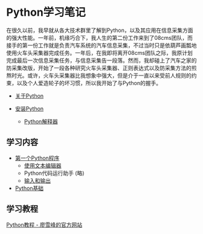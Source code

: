 # Python学习笔记

在很久以前，我早就从各大技术群里了解到Python，以及其应用在信息采集方面的强大性能。一年前，机缘巧合下，我人生的第二份工作来到了08cms团队，而接手的第一份工作就是负责汽车系统的汽车信息采集，不过当时只是依葫芦画瓢地使用火车头采集器完成任务。一年后，在我即将离开08cms团队之际，我原计划完成最后一次信息采集任务，与信息采集告一段落。然而，我却碰上了汽车之家的防采集改版，开始了一段各种研究火车头采集器、正则表达式以及防采集方法的煎熬时光。或许，火车头采集器比我想象中强大，但是介于一直以来受前人规则的约束，以及个人爱造轮子的坏习惯，所以我开始了与Python的握手。

- [关于Python](https://github.com/HikingTsang/iPython/blob/master/%E5%85%B3%E4%BA%8EPython/%E5%85%B3%E4%BA%8EPython.md "关于Python")

- [安装Python](https://github.com/HikingTsang/iPython/blob/master/%E5%AE%89%E8%A3%85Python/%E5%AE%89%E8%A3%85Python.md "安装Python")
    - [Python解释器](https://github.com/HikingTsang/iPython/blob/master/%E5%AE%89%E8%A3%85Python/Python%E8%A7%A3%E9%87%8A%E5%99%A8.md "Python解释器")

## 学习内容
- [第一个Python程序](https://github.com/HikingTsang/iPython/blob/master/%E7%AC%AC%E4%B8%80%E4%B8%AAPython%E7%A8%8B%E5%BA%8F/%E7%AC%AC%E4%B8%80%E4%B8%AAPython%E7%A8%8B%E5%BA%8F.md "第一个Python程序")
    - [使用文本编辑器](https://github.com/HikingTsang/iPython/blob/master/%E7%AC%AC%E4%B8%80%E4%B8%AAPython%E7%A8%8B%E5%BA%8F/%E4%BD%BF%E7%94%A8%E6%96%87%E6%9C%AC%E7%BC%96%E8%BE%91%E5%99%A8.md "使用文本编辑器")
    - Python代码运行助手 (略)
    - [输入和输出](https://github.com/HikingTsang/iPython/blob/master/%E7%AC%AC%E4%B8%80%E4%B8%AAPython%E7%A8%8B%E5%BA%8F/%E8%BE%93%E5%85%A5%E5%92%8C%E8%BE%93%E5%87%BA.md "输入和输出")
- [Python基础]()


## 学习教程
[Python教程 - 廖雪峰的官方网站](https://www.liaoxuefeng.com/wiki/0014316089557264a6b348958f449949df42a6d3a2e542c000/ "Python教程 - 廖雪峰的官方网站")
